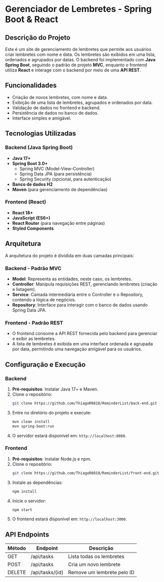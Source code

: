 
# Gerenciador de Lembretes - Spring Boot & React

## Descrição do Projeto

Este é um site de gerenciamento de lembretes que permite aos usuários criar lembretes com nome e data. Os lembretes são exibidos em uma lista, ordenados e agrupados por datas. O backend foi implementado com **Java Spring Boot**, seguindo o padrão de projeto **MVC**, enquanto o frontend utiliza **React** e interage com o backend por meio de uma **API REST**.

## Funcionalidades

- Criação de novos lembretes, com nome e data.
- Exibição de uma lista de lembretes, agrupados e ordenados por data.
- Validação de dados no frontend e backend.
- Persistência de dados no banco de dados.
- Interface simples e amigável.

## Tecnologias Utilizadas

### Backend (Java Spring Boot)
- **Java 17+**
- **Spring Boot 3.0+**
  - Spring MVC (Model-View-Controller)
  - Spring Data JPA (para persistência)
  - Spring Security (opcional, para autenticação)
- **Banco de dados H2** 
- **Maven** (para gerenciamento de dependências)

### Frontend (React)
- **React 18+**
- **JavaScript (ES6+)**
- **React Router** (para navegação entre páginas)
- **Styled Components**

## Arquitetura

A arquitetura do projeto é dividida em duas camadas principais:

### Backend - Padrão MVC

- **Model**: Representa as entidades, neste caso, os lembretes.
- **Controller**: Manipula requisições REST, gerenciando lembretes (criação e listagem).
- **Service**: Camada intermediária entre o Controller e o Repository, contendo a lógica de negócios.
- **Repository**: Interface para interagir com o banco de dados usando Spring Data JPA.

### Frontend - Padrão REST

- O frontend consome a API REST fornecida pelo backend para gerenciar e exibir as lembretes.
- A lista de lembretes é exibida em uma interface ordenada e agrupada por data, permitindo uma navegação amigável para os usuários.

## Configuração e Execução

### Backend

1. **Pré-requisitos**: Instalar Java 17+ e Maven.
2. Clone o repositório:
   ```bash
   git clone https://github.com/ThiagoR0810/ReminderList/back-end.git
   ```
3. Entre no diretório do projeto e execute:
   ```bash
   mvn clean install
   mvn spring-boot:run
   ```
4. O servidor estará disponível em: `http://localhost:8080`.

### Frontend

1. **Pré-requisitos**: Instalar Node.js e npm.
2. Clone o repositório:
   ```bash
   git clone https://github.com/ThiagoR0810/ReminderList/front-end.git
   ```
3. Instale as dependências:
   ```bash
   npm install
   ```
4. Inicie o servidor:
   ```bash
   npm start
   ```
5. O frontend estará disponível em: `http://localhost:3000`.

## API Endpoints

| Método | Endpoint        | Descrição                               |
|--------|-----------------|-----------------------------------------|
| GET    | /api/tasks       | Lista todas os lembretes                  |
| POST   | /api/tasks       | Cria um novo lembrete                    |
| DELETE | /api/tasks/{id}  | Remove um lembrete pelo ID               |

